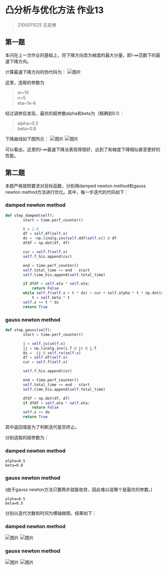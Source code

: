 # 凸分析与优化方法 作业13
>2100011025 王奕博
## 第一题
本问在上一次作业的基础上，将下降方向改为梯度的最大分量，即l-∞范数下的最速下降方向。

计算最速下降方向的伪代码为：
![图片](pseudo_code.png)

这里，选取的参数为
>m=10\
n=5\
eta=1e-6

经过调参后发现，最优的超参数alpha和beta为（精确到0.1）：
>alpha=0.3\
beta=0.8

下降曲线如下图所示：
![图片](gd_function_value_figure.png)
![图片](gd_step_length_figure.png)

可以看出，这里的l-∞最速下降法表现得很好，达到了和梯度下降相似甚至更好的性能。

## 第二题

本题严格按照要求对目标函数，分别用damped newton method和gauss newton method方法进行优化。其中，每一步迭代的代码如下：
### damped newton method
```python
def step_damped(self):
        start = time.perf_counter()

        t = 1.0
        df = self.df(self.x)
        dx = -np.linalg.inv(self.ddf(self.x)) @ df
        dfdf = np.dot(df, df)

        cur = self.f(self.x)
        self.f_his.append(cur)

        end = time.perf_counter()
        self.total_time += end - start
        self.time_his.append(self.total_time)

        if dfdf < self.eta * self.eta:
            return False
        while self.f(self.x + t * dx) > cur + self.alpha * t * np.dot(df, dx):
            t = self.beta * t
        self.x += t * dx
        return True
```

### gauss newton method
```python
def step_gauss(self):
        start = time.perf_counter()

        j = self.jx(self.x)
        jj = np.linalg.inv(j.T @ j) @ j.T
        dx = -jj @ self.rx(self.x)
        df = self.df(self.x)
        cur = self.f(self.x)

        self.f_his.append(cur)

        end = time.perf_counter()
        self.total_time += end - start
        self.time_his.append(self.total_time)

        dfdf = np.dot(df, df)
        if dfdf < self.eta * self.eta:
            return False
        self.x += dx
        return True
```
其中返回值是为了判断迭代是否终止。

分别选取的超参数为：
### damped newton method

```
alpha=0.5
beta=0.8
```

### gauss newton method
(由于gauss newton方法只要两步就能收敛，因此难以说哪个是最优的参数。)
```
alpha=0.5
beta=0.5
```

分别以迭代次数和时间为横轴做图，结果如下：
### damped newton method

![图片](damped_newton.png)
![图片](damped_newton_time.png)

### gauss newton method

![图片](gauss_newton.png)
![图片](gauss_newton_time.png)


